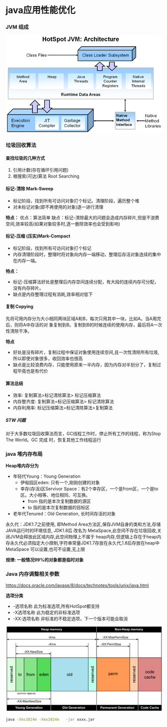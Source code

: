 #  java应用性能优化


### JVM 组成
<img src="../images/hotspot001.png">

### 垃圾回收算法


#### 查找垃圾的几种方式

1. 引用计数(存在循环引用问题)
2. 根搜索(可达)算法 Root Searching


####  标记-清除 Mark-Sweep
* 标记阶段，找到所有可访问对象打个标记。清理阶段，遍历整个堆
* 对未标记对象(即不再使用的对象)逐一进行清理

**特点：**
优点：算法简单
缺点：标记-清除最大的问题会造成内存碎片,但是不浪费空间,效率较高(如果对象较多时,逐一删除效率也会受到影响)


#### 标记-压缩 (压实)Mark-Compact

* 标记阶段，找到所有可访问对象打个标记
* 内存清理阶段时，整理时将对象向内存一端移动，整理后存活对象连续的集中在内存一端。

**特点：**
* 标记-压缩算法好处是整理后内存空间连续分配，有大段的连续内存可分配，没有内存碎片。
* 缺点是内存整理过程有消耗,效率相对低下

#### 复制 Copying
先将可用内存分为大小相同两块区域A和B，每次只用其中一块，比如A。当A用完后，则将A中存活的对
象复制到B。复制到B的时候连续的使用内存，最后将A一次性清除干净。

**特点**
* 好处是没有碎片，复制过程中保证对象使用连续空间,且一次性清除所有垃圾,所以即使对象很多，收回效率也很高
* 缺点是比较浪费内存，只能使用原来一半内存，因为内存对半划分了，复制过程毕竟也是有代价


#### 算法总结

* 效率: 复制算法>标记清除算法> 标记压缩算法
* 内存整齐度: 复制算法=标记压缩算法> 标记清除算法
* 内存利用率: 标记压缩算法=标记清除算法>复制算法

##### STW 问题
对于大多数垃圾回收算法而言，GC线程工作时，停止所有工作的线程，称为Stop The World。GC 完成
时，恢复其他工作线程运行


### java 堆内存布局

**Heap堆内存分为**
* 年轻代Young：Young Generation
  * 伊甸园区eden: 只有一个,刚刚创建的对象
  * 幸存(存活)区Servivor Space：有2个幸存区，一个是from区，一个是to区。大小相等、地位相同、可互换。
    * from 指的是本次复制数据的源区
    * to 指的是本次复制数据的目标区
* 老年代Tenured：Old Generation, 长时间存活的对象

永久代：JDK1.7之前使用, 即Method Area方法区,保存JVM自身的类和方法,存储JAVA运行时的环境信息, 
JDK1.8后 改名为 MetaSpace,此空间不存在垃圾回收,关闭JVM会释放此区域内存,此空间物理上不属于
heap内存,但逻辑上存在于heap内存永久代必须指定大小限制,字符串常量JDK1.7存放在永久代,1.8后存放在heap中
MetaSpace 可以设置,也可不设置,无上限

**规律: 一般情况99%的对象都是临时对象**


### Java 内存调整相关参数

https://docs.oracle.com/javase/8/docs/technotes/tools/unix/java.html


**选项分类**
* -选项名称 此为标准选项,所有HotSpot都支持
* -X选项名称 此为稳定的非标准选项
* -XX:选项名称 非标准的不稳定选项，下一个版本可能会取消

<img src="../images/jvm001.png">

```bash
java -Xms1024m -Xmx1024m   -jar xxxx.jar
```